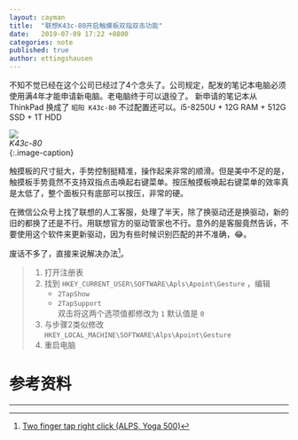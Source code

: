 ```yaml
---
layout: cayman
title:  "联想K43c-80开启触摸板双指双击功能"
date:   2019-07-09 17:22 +0800
categories: note
published: true
author: ettingshausen
---   
```



不知不觉已经在这个公司已经过了4个念头了。公司规定，配发的笔记本电脑必须使用满4年才能申请新电脑。老电脑终于可以退役了。 新申请的笔记本从 ThinkPad 换成了 `昭阳 K43c-80` 不过配置还可以。i5-8250U + 12G RAM + 512G SSD + 1T HDD

![](https://user-images.githubusercontent.com/9806325/60888954-7a25e080-a28a-11e9-8fff-18621cf2cd14.png)  
*K43c-80*  
{:.image-caption}  

触摸板的尺寸挺大，手势控制挺精准，操作起来非常的顺滑。但是美中不足的是，触摸板手势竟然不支持双指点击唤起右键菜单。按压触摸板唤起右键菜单的效率真是太低了，整个面板只有底部可以按压，非常的硬。  

在微信公众号上找了联想的人工客服，处理了半天，除了换驱动还是换驱动，新的旧的都换了还是不行。用联想官方的驱动管家也不行。意外的是客服竟然告诉，不要使用这个软件来更新驱动，因为有些时候识别匹配的并不准确，:joy:。  

废话不多了，直接来说解决办法[^forum]。  

>1. 打开注册表  
>2. 找到 `HKEY_CURRENT_USER\SOFTWARE\Apls\Apoint\Gesture` ，编辑  
>    - `2TapShow` 
>    - `2TapSupport`  
>双击将这两个选项值都修改为 `1` 默认值是 `0`     
>3. 与步骤2类似修改 `HKEY_LOCAL_MACHINE\SOFTWARE\Alps\Apoint\Gesture`  
>4. 重启电脑


# 参考资料
--- 
[^forum]: [Two finger tap right click (ALPS, Yoga 500)](https://forums.lenovo.com/t5/Lenovo-Yoga-Series-Notebooks/Two-finger-tap-right-click-ALPS-Yoga-500-Here-s-howto/td-p/2262919)